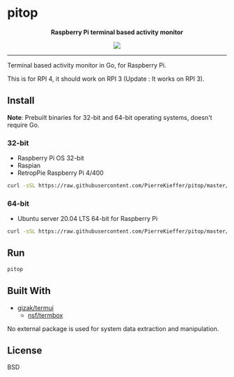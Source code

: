 # pitop 
<div align="center">

**Raspberry Pi terminal based activity monitor**


<img src="./assets/pitop.gif" />


</div>

---

Terminal based activity monitor in Go, for Raspberry Pi.

This is for RPI 4, it should work on RPI 3 (Update : It works on RPI 3). 


## Install 

**Note**: Prebuilt binaries for 32-bit and 64-bit operating systems, doesn't require Go.

### 32-bit

- Raspberry Pi OS 32-bit
- Raspian 
- RetropPie Raspberry Pi 4/400 

```bash 
curl -sSL https://raw.githubusercontent.com/PierreKieffer/pitop/master/install/install_pitop32.sh | bash
```
### 64-bit

- Ubuntu server 20.04 LTS 64-bit for Raspberry Pi

```bash 
curl -sSL https://raw.githubusercontent.com/PierreKieffer/pitop/master/install/install_pitop64.sh | bash
```

## Run 
```bash
pitop
```
## Built With

- [gizak/termui](https://github.com/gizak/termui)
  - [nsf/termbox](https://github.com/nsf/termbox-go)

No external package is used for system data extraction and manipulation. 

## License 
BSD



